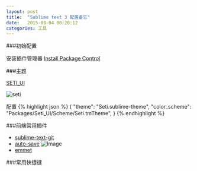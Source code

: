 ```yaml
---
layout: post
title:  "Sublime text 3 配置备忘"
date:   2015-08-04 00:20:12
categories: 工具
---
```


###初始配置

安装插件管理器
[Install Package Control](https://packagecontrol.io/installation)


###主题

[SETI_UI](https://github.com/ctf0/Seti_ST3)

![seti](http://7xkwvq.com1.z0.glb.clouddn.com/screenshot-1.png)

配置
{% highlight json %}
{
  "theme": "Seti.sublime-theme",
  "color_scheme": "Packages/Seti_UI/Scheme/Seti.tmTheme",
}
{% endhighlight %}

###前端常用插件
* [sublime-text-git](https://github.com/kemayo/sublime-text-git)
* [auto-save](https://github.com/jamesfzhang/auto-save)
![Image](https://github.com/jamesfzhang/auto-save/blob/master/demo.gif?raw=true)
* [emmet](http://docs.emmet.io/)

###常用快捷键

